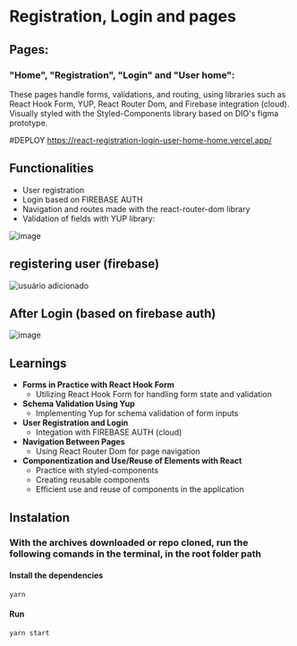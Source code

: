 
# Registration, Login and pages
## Pages:
### "Home", "Registration", "Login" and "User home":  
These pages handle forms, validations, and routing, using libraries such as React Hook Form, YUP, React Router Dom, and Firebase integration (cloud). Visually styled with the Styled-Components library based on DIO's figma prototype.

#DEPLOY
https://react-registration-login-user-home-home.vercel.app/

## Functionalities
- User registration
- Login based on FIREBASE AUTH
- Navigation and routes made with the react-router-dom library
- Validation of fields with YUP library:

 ![image](https://github.com/dig-ie/trilha-react-cadastro-login-userHome/assets/101150281/76f990ba-77ab-4c09-bebe-8abcdbb32bda)

## registering user (firebase)
![usuário adicionado](https://github.com/dig-ie/react-registration-login-userHome-home/assets/101150281/8a9d6aff-8e72-4fa8-9454-46002579c027)

## After Login (based on firebase auth)
![image](https://github.com/dig-ie/react-registration-login-userHome-home/assets/101150281/c2fa4f95-8ef6-42ea-b2b5-bf66f02935bf)

## Learnings
- **Forms in Practice with React Hook Form**
  - Utilizing React Hook Form for handling form state and validation
- **Schema Validation Using Yup**
  - Implementing Yup for schema validation of form inputs
- **User Registration and Login**
  - Integation with FIREBASE AUTH (cloud)
- **Navigation Between Pages**
  - Using React Router Dom for page navigation
- **Componentization and Use/Reuse of Elements with React**
  - Practice with styled-components
  - Creating reusable components
  - Efficient use and reuse of components in the application

## Instalation
### With the archives downloaded or repo cloned, run the following comands in the terminal, in the root folder path
#### Install the dependencies
`yarn`
#### Run
`yarn start`

